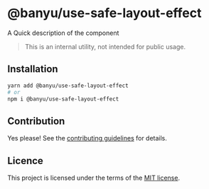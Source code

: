 # @banyu/use-safe-layout-effect

A Quick description of the component

> This is an internal utility, not intended for public usage.

## Installation

```sh
yarn add @banyu/use-safe-layout-effect
# or
npm i @banyu/use-safe-layout-effect
```

## Contribution

Yes please! See the
[contributing guidelines](https://github.com/Atnic/banyu/blob/master/CONTRIBUTING.md)
for details.

## Licence

This project is licensed under the terms of the
[MIT license](https://github.com/Atnic/banyu/blob/master/LICENSE).
